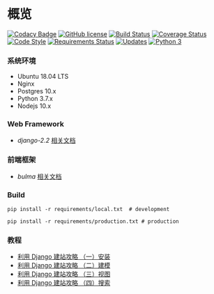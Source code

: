 # 概览

[![Codacy Badge](https://api.codacy.com/project/badge/Grade/b064a3b506994e0198075f31d90d9637)](https://app.codacy.com/app/edison7500/dugong?utm_source=github.com&utm_medium=referral&utm_content=edison7500/dugong&utm_campaign=Badge_Grade_Dashboard)
[![GitHub license](https://img.shields.io/github/license/edison7500/dugong.svg)](https://github.com/edison7500/dugong/blob/master/LICENSE)
[![Build Status](https://travis-ci.org/edison7500/dugong.svg?branch=master)](https://travis-ci.org/edison7500/dugong)
[![Coverage Status](https://coveralls.io/repos/github/edison7500/dugong/badge.svg?branch=master)](https://coveralls.io/github/edison7500/dugong?branch=master)
[![Code Style](https://img.shields.io/badge/code%20style-black-000000.svg)](https://github.com/psf/black)
[![Requirements Status](https://requires.io/github/edison7500/dugong/requirements.svg?branch=master)](https://requires.io/github/edison7500/dugong/requirements/?branch=master)
[![Updates](https://pyup.io/repos/github/edison7500/dugong/shield.svg)](https://pyup.io/repos/github/edison7500/dugong/)
[![Python 3](https://pyup.io/repos/github/edison7500/dugong/python-3-shield.svg)](https://pyup.io/repos/github/edison7500/dugong/)

### 系统环境
* Ubuntu 18.04 LTS
* Nginx
* Postgres 10.x
* Python 3.7.x
* Nodejs 10.x

### Web Framework
* *django-2.2* [相关文档](https://docs.djangoproject.com/en/2.2/)

### 前端框架
* *bulma* [相关文档](https://bulma.io/)


### Build
```
pip install -r requirements/local.txt  # development

pip install -r requirements/production.txt # production
```


### 教程
* [利用 Django 建站攻略 （一）安装](https://jiaxin.im/blog/li-yong-django-jian-zhan-gong/)
* [利用 Django 建站攻略 （二）建模](https://jiaxin.im/blog/li-yong-django-jian-zhan-gon-1/)
* [利用 Django 建站攻略 （三）视图](https://jiaxin.im/blog/li-yong-django-jian-zhan-gon-2/)
* [利用 Django 建站攻略 （四）搜索](https://jiaxin.im/blog/li-yong-django-jian-zhan-gon-3/)
